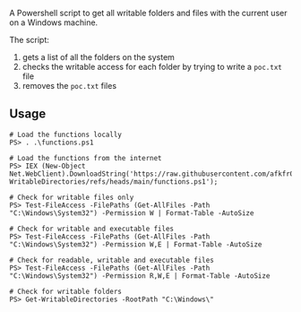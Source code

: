 A Powershell script to get all writable folders and files with the current user on a Windows machine.

The script:
1. gets a list of all the folders on the system
2. checks the writable access for each folder by trying to write a `poc.txt` file
3. removes the `poc.txt` files

## Usage
```
# Load the functions locally
PS> . .\functions.ps1

# Load the functions from the internet
PS> IEX (New-Object Net.WebClient).DownloadString('https://raw.githubusercontent.com/afkfr0mkeyb0ard/Get-WritableDirectories/refs/heads/main/functions.ps1');

# Check for writable files only
PS> Test-FileAccess -FilePaths (Get-AllFiles -Path "C:\Windows\System32") -Permission W | Format-Table -AutoSize

# Check for writable and executable files 
PS> Test-FileAccess -FilePaths (Get-AllFiles -Path "C:\Windows\System32") -Permission W,E | Format-Table -AutoSize

# Check for readable, writable and executable files 
PS> Test-FileAccess -FilePaths (Get-AllFiles -Path "C:\Windows\System32") -Permission R,W,E | Format-Table -AutoSize

# Check for writable folders
PS> Get-WritableDirectories -RootPath "C:\Windows\"
```
